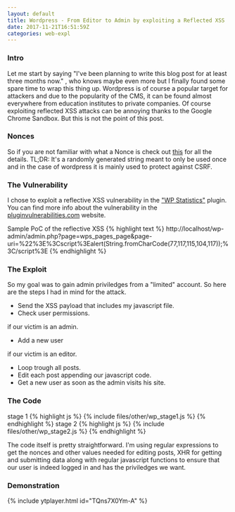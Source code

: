 ```yaml
---
layout: default
title: Wordpress - From Editor to Admin by exploiting a Reflected XSS
date: 2017-11-21T16:51:59Z
categories: web-expl
---
```


### Intro
Let me start by saying "I've been planning to write this blog post for at least three months now." , who knows maybe even more but I finally found some spare time to wrap this thing up. 
Wordpress is of course a popular target for attackers and due to the popularity of the CMS, it can be found almost everywhere from  education institutes to private companies.
Of course exploiting reflected XSS attacks can be annoying thanks to the Google Chrome Sandbox.
But this is not the point of this post.

### Nonces
So if you are not familiar with what a Nonce is check out [this](https://codex.wordpress.org/WordPress_Nonces) for all the details.
TL;DR: It's a randomly generated string meant to only be used once and in the case of wordpress it is mainly used to protect against CSRF.

### The Vulnerability
I chose to exploit a reflective XSS vulnerability in the ["WP Statistics"](https://wordpress.org/plugins/wp-statistics/) plugin. You can find more info about the vulnerability in the [pluginvulnerabilities.com](https://www.pluginvulnerabilities.com/2017/04/28/reflected-cross-site-scripting-xss-vulnerability-in-wp-statistics/) website.

Sample PoC of the reflective XSS
{% highlight text %}
http://localhost/wp-admin/admin.php?page=wps_pages_page&page-uri=%22%3E%3Cscript%3Ealert(String.fromCharCode(77,117,115,104,117));%3C/script%3E
{% endhighlight %}

### The Exploit
So my goal was to gain admin priviledges from a "limited" account.
So here are the steps I had in mind for the attack.
- Send the XSS payload that includes my javascript file.
- Check user permissions.

if our victim is an admin.
- Add a new user

if our victim is an editor.
- Loop trough all posts.
- Edit each post appending our javascript code.
- Get a new user as soon as the admin visits his site.


### The Code

stage 1
{% highlight js %}
{% include files/other/wp_stage1.js %}
{% endhighlight %}
stage 2
{% highlight js %}
{% include files/other/wp_stage2.js %}
{% endhighlight %}

The code itself is pretty straightforward.
I'm using regular expressions to get the nonces and other values needed for editing posts, XHR for getting and submitting data along with regular javascript functions to ensure that our user is indeed logged in and has the priviledges we want.

### Demonstration
{% include ytplayer.html id="TQns7X0Ym-A" %}

